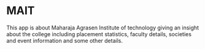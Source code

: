 # MAIT
This app is about Maharaja Agrasen Institute of technology giving an insight about the college including placement statistics, faculty details, societies and event information and some other details.
